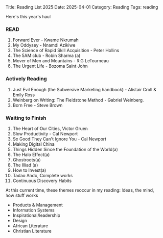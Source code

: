Title: Reading List 2025
Date: 2025-04-01
Category: Reading
Tags: reading

Here's this year's haul

### READ

1. Forward Ever - Kwame Nkrumah
2. My Oddysey - Nnamdi Azikiwe
3. The Science of Rapid Skill Acquisition - Peter Hollins
4. The 5AM club - Robin Sharma (a)
5. Mover of Men and Mountains - R.G LeTourneau
6. The Urgent Life - Bozoma Saint John

### Actively Reading

1. Just Evil Enough (the Subversive Marketing handbook) - Alistair Croll & Emily Ross
2. Weinberg on Writing: The Fieldstone Method - Gabriel Weinberg.
3. Born Free - Steve Brown

### Waiting to Finish 
1. The Heart of Our Cities, Victor Gruen
2. Slow Productivity - Cal Newport
3. So Good They Can't Ignore You - Cal Newport
4. Making Digital China
5. Things Hidden Since the Foundation of the World(a)
6. The Halo Effect(a)
7. Ghostroots(a)
8. The Illiad (a)
9. How to Invest(a)
10. Tadao Ando, Complete works
11. Continuous Discovery Habits


At this current time, these themes reoccur in my reading: 
Ideas, the mind, how stuff works
- Products & Management
- Information Systems
- Inspirational/leadership
- Design
- African Literature
- Christian Literature